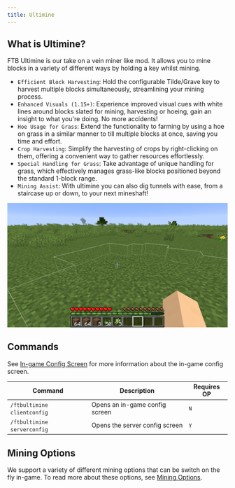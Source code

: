 ```yaml
---
title: Ultimine
---
```


## What is Ultimine?

FTB Ultimine is our take on a vein miner like mod. It allows you to mine blocks in a variety of different ways by holding a key whilst mining. 

- `Efficient Block Harvesting`: Hold the configurable Tilde/Grave key to harvest multiple blocks simultaneously, streamlining your mining process.
- `Enhanced Visuals (1.15+)`: Experience improved visual cues with white lines around blocks slated for mining, harvesting or hoeing, gain an insight to what you're doing. No more accidents!
- `Hoe Usage for Grass`: Extend the functionality to farming by using a hoe on grass in a similar manner to till multiple blocks at once, saving you time and effort.
- `Crop Harvesting`: Simplify the harvesting of crops by right-clicking on them, offering a convenient way to gather resources effortlessly.
- `Special Handling for Grass`: Take advantage of unique handling for grass, which effectively manages grass-like blocks positioned beyond the standard 1-block range.
- `Mining Assist`: With ultimine you can also dig tunnels with ease, from a staircase up or down, to your next mineshaft!


![An example of what a shapeless ultimine action might look like](../../_assets/ftb-ultimine-shapeless-example.png)

## Commands

See [In-game Config Screen](docs/mods/technical/Config-Screen) for more information about the in-game config screen.

| Command | Description | Requires OP |
| --- | --- | --- |
| `/ftbultimine clientconfig` | Opens an in-game config screen | `N` |
| `/ftbultimine serverconfig` | Opens the server config screen | `Y` |

## Mining Options

We support a variety of different mining options that can be switch on the fly in-game. To read more about these options, see [Mining Options](/docs/mods/suite/Ultimine/options).